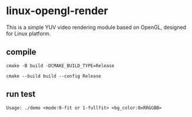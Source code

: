 # linux-opengl-render
This is a simple YUV video rendering module based on OpenGL, designed for Linux platform.

## compile

`cmake -B build -DCMAKE_BUILD_TYPE=Release`

`cmake --build build --config Release`


## run test
```
Usage: ./demo <mode:0-fit or 1-fullfit> <bg_color:0xRRGGBB>
```